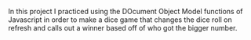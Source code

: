 In this project I practiced using the DOcument Object Model functions of Javascript in order to make a dice game that changes the dice roll on refresh and calls out a winner based off of who got the bigger number.
